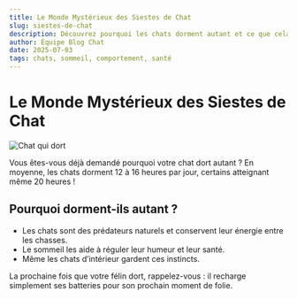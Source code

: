 ```yaml
---
title: Le Monde Mystérieux des Siestes de Chat
slug: siestes-de-chat
description: Découvrez pourquoi les chats dorment autant et ce que cela signifie pour leur santé.
author: Équipe Blog Chat
date: 2025-07-03
tags: chats, sommeil, comportement, santé
---
```


# Le Monde Mystérieux des Siestes de Chat

![Chat qui dort](https://placecats.com/800/400)

Vous êtes-vous déjà demandé pourquoi votre chat dort autant ? En moyenne, les chats dorment 12 à 16 heures par jour, certains atteignant même 20 heures !

## Pourquoi dorment-ils autant ?

- Les chats sont des prédateurs naturels et conservent leur énergie entre les chasses.
- Le sommeil les aide à réguler leur humeur et leur santé.
- Même les chats d’intérieur gardent ces instincts.

La prochaine fois que votre félin dort, rappelez-vous : il recharge simplement ses batteries pour son prochain moment de folie.
